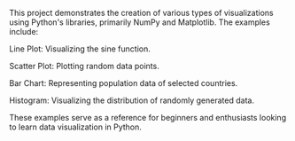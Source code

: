 This project demonstrates the creation of various types of visualizations using Python's libraries, primarily NumPy and Matplotlib. The examples include:

Line Plot: Visualizing the sine function.

Scatter Plot: Plotting random data points.

Bar Chart: Representing population data of selected countries.

Histogram: Visualizing the distribution of randomly generated data.

These examples serve as a reference for beginners and enthusiasts looking to learn data visualization in Python.
